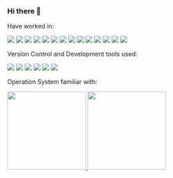 ### Hi there 👋

<!--
**Mr-Fullstack/Mr-fullstack** is a ✨ _special_ ✨ repository because its `README.md` (this file) appears on your GitHub profile.

Here are some ideas to get you started:

- 🔭 I’m currently working on ...
- 🌱 I’m currently learning ...
- 👯 I’m looking to collaborate on ...
- 🤔 I’m looking for help with ...
- 💬 Ask me about ...
- 📫 How to reach me: ...
- 😄 Pronouns: ...
- ⚡ Fun fact: ...
-->

Have worked in:
<p>
<img src="https://img.shields.io/badge/HTML5-E34F26?logo=HTML5&logoColor=white&style=flat" />
<img src="https://img.shields.io/badge/CSS3-1572B6?logo=CSS3&logoColor=white&style=flat" />
<img src="https://img.shields.io/badge/JavaScript-F7DF1E?logo=JavaScript&logoColor=white&style=flat" />
<img src="https://img.shields.io/badge/TypeScript-3178C6?logo=TypeScript&logoColor=white&style=flat" />
<img src="https://img.shields.io/badge/ReactJS-09D3AC?logo=CreateReactApp&logoColor=white&style=flat" />
<img src="https://img.shields.io/badge/React Native-61DAFB?logo=React&logoColor=white&style=flat" />
<img src="https://img.shields.io/badge/Sass-151515?logo=Sass&logoColor=CC6699&style=flat" />
<img src="https://img.shields.io/badge/Styled Components-151515?logo=StyledComponents&logoColor=DB7093&style=flat" />
<img src="https://img.shields.io/badge/MongoDB-47A248?logo=MongoDB&logoColor=white&style=flat" />
<img src="https://img.shields.io/badge/Firebase-FFCA28?logo=Firebase&logoColor=white&style=flat" />
<img src="https://img.shields.io/badge/PostgreSQL-4169E1?logo=PostgreSQL&logoColor=white&style=flat" />
<img src="https://img.shields.io/badge/MYSQL-4479A1?logo=MYSQL&logoColor=white&style=flat" />
<img src="https://img.shields.io/badge/Unity-F9F9F9?logo=Unity&logoColor=black&style=flat" />
<img src="https://img.shields.io/badge/CSharp-239120?logo=C-Sharp&logoColor=white&style=flat" />
</p>

Version Control and Development tools used:
<p>
<img src="https://img.shields.io/badge/VSCode-007ACC?logo=VisualStudioCode&logoColor=white&style=flat" />
<img src="https://img.shields.io/badge/Visual Studio-5C2D91?logo=VisualStudio&logoColor=white&style=flat" />
<img src="https://img.shields.io/badge/Git-F05032?logo=Git&logoColor=white&style=flat" />
<img src="https://img.shields.io/badge/Github-181717?logo=Github&logoColor=white&style=flat" />
<img src="https://img.shields.io/badge/Figma-F24E1E?logo=Figma&logoColor=white&style=flat" />
<img src="https://img.shields.io/badge/Unity-F9F9F9?logo=Unity&logoColor=black&style=flat" />
</p>

Operation System familiar with:

<div>
<a href="https://github.com/Mr-fullstack">
<img height="180em" src="https://github-readme-stats.vercel.app/api/top-langs/?username=Mr-fullstack&layout=compact&langs_count=7&theme=dark"/>
<img height="180em" src="https://github-readme-stats.vercel.app/api?username=Mr-fullstack&show_icons=true&theme=dark&include_all_commits=true&count_private=true"/>
</div>
